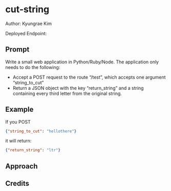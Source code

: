 # cut-string

Author: Kyungrae Kim

Deployed Endpoint:

## Prompt

Write a small web application in Python/Ruby/Node. The application only needs to do the following:

* Accept a POST request to the route “/test”, which accepts one argument “string_to_cut”
* Return a JSON object with the key “return_string” and a string containing every third letter from the original string.

## Example

If you POST

```json
{"string_to_cut": "hellothere"}
```

it will return:

```json
{"return_string": "ltr"}
```

## Approach

## Credits
